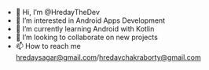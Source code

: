 - 👋 Hi, I’m @HredayTheDev
- 👀 I’m interested in Android Apps Development
- 🌱 I’m currently learning Android with Kotlin
- 💞️ I’m looking to collaborate on new projects
- 📫 How to reach me hredaysagar@gmail.com/hredaychakraborty@gmail.com

<!---
HredayTheDev/HredayTheDev is a ✨ special ✨ repository because its `README.md` (this file) appears on your GitHub profile.
You can click the Preview link to take a look at your changes.
--->
